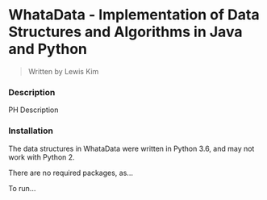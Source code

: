 # WhataData - Implementation of Data Structures and Algorithms in Java and Python
> Written by Lewis Kim

### Description

PH Description

### Installation

The data structures in WhataData were written in Python 3.6, and may not work with Python 2.

There are no required packages, as...

To run...
